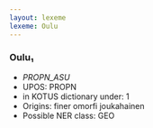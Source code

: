 ```yaml
---
layout: lexeme
lexeme: Oulu
---
```


###  Oulu₁

* _PROPN_ASU_
* UPOS:  PROPN
* in KOTUS dictionary under:  1
* Origins: finer omorfi joukahainen 
* Possible NER class:  GEO

